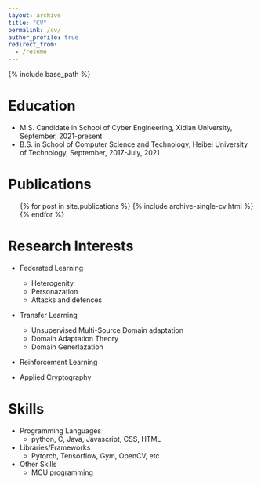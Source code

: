 ```yaml
---
layout: archive
title: "CV"
permalink: /cv/
author_profile: true
redirect_from:
  - /resume
---
```

{% include base_path %}

Education
=========

* M.S. Candidate in School of Cyber Engineering, Xidian University, September, 2021-present
* B.S. in School of Computer Science and Technology, Heibei University of Technology, September, 2017-July, 2021

Publications
============

<ul>{% for post in site.publications %}
    {% include archive-single-cv.html %}
  {% endfor %}</ul>
  
Research Interests
==================

* Federated Learning

  * Heterogenity
  * Personazation
  * Attacks and defences
* Transfer Learning

  * Unsupervised Multi-Source Domain adaptation
  * Domain Adaptation Theory
  * Domain Generlazation
* Reinforcement Learning
* Applied Cryptography

Skills
======

* Programming Languages
  * python, C, Java, Javascript, CSS, HTML
* Libraries/Frameworks
  * Pytorch, Tensorflow, Gym, OpenCV, etc
* Other Skills
  * MCU programming



<!-- Talks
=====

<ul>{% for post in site.talks %}
    {% include archive-single-talk-cv.html %}
  {% endfor %}</ul> -->

<!-- Teaching
========

<ul>{% for post in site.teaching %}
    {% include archive-single-cv.html %}
  {% endfor %}</ul> -->

<!-- Service and leadership
======================

* Currently signed in to 43 different slack teams -->
